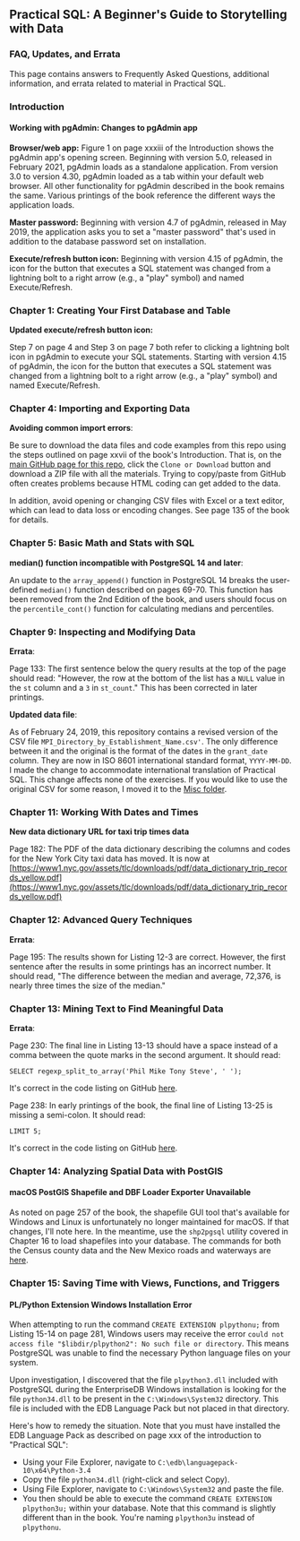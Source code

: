 ## Practical SQL: A Beginner's Guide to Storytelling with Data

### FAQ, Updates, and Errata

This page contains answers to Frequently Asked Questions, additional information, and errata related to material in Practical SQL.

### Introduction

#### Working with pgAdmin: Changes to pgAdmin app

**Browser/web app:** Figure 1 on page xxxiii of the Introduction shows the pgAdmin app's opening screen. Beginning with version 5.0, released in February 2021, pgAdmin loads as a standalone application. From version 3.0 to version 4.30, pgAdmin loaded as a tab within your default web browser. All other functionality for pgAdmin described in the book remains the same. Various printings of the book reference the different ways the application loads.

**Master password:** Beginning with version 4.7 of pgAdmin, released in May 2019, the application asks you to set a "master password" that's used in addition to the database password set on installation.

**Execute/refresh button icon:** Beginning with version 4.15 of pgAdmin, the icon for the button that executes a SQL statement was changed from a lightning bolt to a right arrow (e.g., a "play" symbol) and named Execute/Refresh.

### Chapter 1: Creating Your First Database and Table

**Updated execute/refresh button icon:**

Step 7 on page 4 and Step 3 on page 7 both refer to clicking a lightning bolt icon in pgAdmin to execute your SQL statements. Starting with version 4.15 of pgAdmin, the icon for the button that executes a SQL statement was changed from a lightning bolt to a right arrow (e.g., a "play" symbol) and named Execute/Refresh.

### Chapter 4: Importing and Exporting Data

**Avoiding common import errors**:

Be sure to download the data files and code examples from this repo using the steps outlined on page xxvii of the book's Introduction. That is, on the [main GitHub page for this repo](https://github.com/anthonydb/practical-sql), click the `Clone or Download` button and download a ZIP file with all the materials. Trying to copy/paste from GitHub often creates problems because HTML coding can get added to the data.

In addition, avoid opening or changing CSV files with Excel or a text editor, which can lead to data loss or encoding changes. See page 135 of the book for details.

### Chapter 5: Basic Math and Stats with SQL

**median() function incompatible with PostgreSQL 14 and later**:

An update to the `array_append()` function in PostgreSQL 14 breaks the user-defined `median()` function described on pages 69-70. This function has been removed from the 2nd Edition of the book, and users should focus on the `percentile_cont()` function for calculating medians and percentiles.

### Chapter 9: Inspecting and Modifying Data

**Errata**:

Page 133: The first sentence below the query results at the top of the page should read:
"However, the row at the bottom of the list has a `NULL` value in the `st` column and a `3` in `st_count`." This has been corrected in later printings.

**Updated data file**:

As of February 24, 2019, this repository contains a revised version of the CSV file `MPI_Directory_by_Establishment_Name.csv'`. The only difference between it and the original is the format of the dates in the `grant_date` column. They are now in ISO 8601 international standard format, `YYYY-MM-DD`. I made the change to accommodate international translation of Practical SQL. This change affects none of the exercises. If you would like to use the original CSV for some reason, I moved it to the [Misc folder](https://github.com/anthonydb/practical-sql/blob/master/Misc/).

### Chapter 11: Working With Dates and Times

**New data dictionary URL for taxi trip times data**

Page 182: The PDF of the data dictionary describing the columns and codes for the New York City taxi data has moved. It is now at [https://www1.nyc.gov/assets/tlc/downloads/pdf/data_dictionary_trip_records_yellow.pdf](https://www1.nyc.gov/assets/tlc/downloads/pdf/data_dictionary_trip_records_yellow.pdf)

### Chapter 12: Advanced Query Techniques

**Errata**:

Page 195: The results shown for Listing 12-3 are correct. However, the first sentence after the results in some printings has an incorrect number. It should read, "The difference between the median and average, 72,376, is nearly three times the size of the median."

### Chapter 13: Mining Text to Find Meaningful Data

**Errata**:

Page 230: The final line in Listing 13-13 should have a space instead of a comma between the quote marks in the second argument. It should read:

`SELECT regexp_split_to_array('Phil Mike Tony Steve', ' ');`

It's correct in the code listing on GitHub [here](https://github.com/anthonydb/practical-sql/blob/master/Chapter_13/Chapter_13.sql#L223).

Page 238: In early printings of the book, the final line of Listing 13-25 is missing a semi-colon. It should read:

`LIMIT 5;`

It's correct in the code listing on GitHub [here](https://github.com/anthonydb/practical-sql/blob/master/Chapter_13/Chapter_13.sql#L349).

### Chapter 14: Analyzing Spatial Data with PostGIS

#### macOS PostGIS Shapefile and DBF Loader Exporter Unavailable

As noted on page 257 of the book, the shapefile GUI tool that's available for Windows and Linux is unfortunately no longer maintained for macOS. If that changes, I'll note here. In the meantime, use the `shp2pgsql` utility covered in Chapter 16 to load shapefiles into your database. The commands for both the Census county data and the New Mexico roads and waterways are [here](https://github.com/anthonydb/practical-sql/blob/master/Chapter_16/psql_commands.txt#L81).

### Chapter 15: Saving Time with Views, Functions, and Triggers

#### PL/Python Extension Windows Installation Error

When attempting to run the command `CREATE EXTENSION plpythonu;` from Listing 15-14 on page 281, Windows users may receive the error `could not access file "$libdir/plpython2": No such file or directory`. This means PostgreSQL was unable to find the necessary Python language files on your system.

Upon investigation, I discovered that the file `plpython3.dll` included with PostgreSQL during the EnterpriseDB Windows installation is looking for the file `python34.dll` to be present in the `C:\Windows\System32` directory. This file is included with the EDB Language Pack but not placed in that directory.

Here's how to remedy the situation. Note that you must have installed the EDB Language Pack as described on page xxx of the introduction to "Practical SQL":

* Using your File Explorer, navigate to `C:\edb\languagepack-10\x64\Python-3.4`
* Copy the file `python34.dll` (right-click and select Copy).
* Using File Explorer, navigate to `C:\Windows\System32` and paste the file.
* You then should be able to execute the command `CREATE EXTENSION plpython3u;` within your database. Note that this command is slightly different than in the book. You're naming `plpython3u` instead of `plpythonu`.
